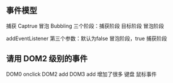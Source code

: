 ## 事件模型
捕获 Captrue
冒泡 Bubbling
三个阶段：捕获阶段 目标阶段 冒泡阶段

addEventListener
第三个参数：默认为false 冒泡阶段，true 捕获阶段

## 请用 DOM2 级别的事件
DOM0    onclick
DOM2    add
DOM3    add 增加了很多 键盘 鼠标事件